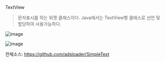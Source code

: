 TextView
>문자표시를 하는 위젯 클래스이다. Java에서는 TextView형 클래스로 선언 및 할당하여 사용가능하다. 

![image](https://user-images.githubusercontent.com/12086377/27845434-6cc07e7c-616a-11e7-8dee-e6f3cbb51e4a.png)

  ![image](https://user-images.githubusercontent.com/12086377/27845468-a739e566-616a-11e7-99ef-30bef1a11dc5.png)

전체소스: 
https://github.com/adsloader/SimpleText
